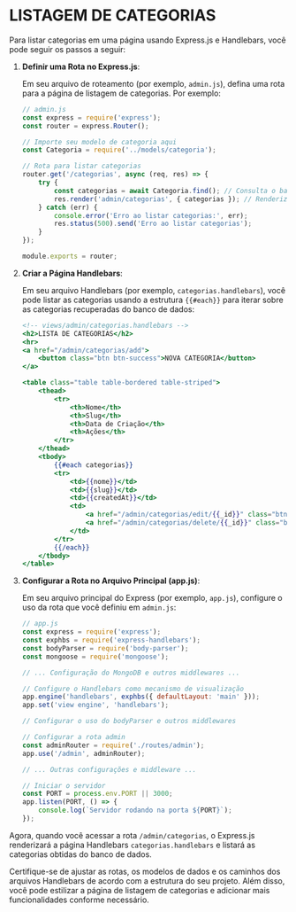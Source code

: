 # LISTAGEM DE CATEGORIAS
Para listar categorias em uma página usando Express.js e Handlebars, você pode seguir os passos a seguir:

1. **Definir uma Rota no Express.js**:

   Em seu arquivo de roteamento (por exemplo, `admin.js`), defina uma rota para a página de listagem de categorias. Por exemplo:

   ```javascript
   // admin.js
   const express = require('express');
   const router = express.Router();

   // Importe seu modelo de categoria aqui
   const Categoria = require('../models/categoria');

   // Rota para listar categorias
   router.get('/categorias', async (req, res) => {
       try {
           const categorias = await Categoria.find(); // Consulta o banco de dados para obter todas as categorias
           res.render('admin/categorias', { categorias }); // Renderiza a página de categorias com os dados
       } catch (err) {
           console.error('Erro ao listar categorias:', err);
           res.status(500).send('Erro ao listar categorias');
       }
   });

   module.exports = router;
   ```

2. **Criar a Página Handlebars**:

   Em seu arquivo Handlebars (por exemplo, `categorias.handlebars`), você pode listar as categorias usando a estrutura `{{#each}}` para iterar sobre as categorias recuperadas do banco de dados:

   ```handlebars
   <!-- views/admin/categorias.handlebars -->
   <h2>LISTA DE CATEGORIAS</h2>
   <hr>
   <a href="/admin/categorias/add">
       <button class="btn btn-success">NOVA CATEGORIA</button>
   </a>

   <table class="table table-bordered table-striped">
       <thead>
           <tr>
               <th>Nome</th>
               <th>Slug</th>
               <th>Data de Criação</th>
               <th>Ações</th>
           </tr>
       </thead>
       <tbody>
           {{#each categorias}}
           <tr>
               <td>{{nome}}</td>
               <td>{{slug}}</td>
               <td>{{createdAt}}</td>
               <td>
                   <a href="/admin/categorias/edit/{{_id}}" class="btn btn-primary">Editar</a>
                   <a href="/admin/categorias/delete/{{_id}}" class="btn btn-danger">Excluir</a>
               </td>
           </tr>
           {{/each}}
       </tbody>
   </table>
   ```

3. **Configurar a Rota no Arquivo Principal (app.js)**:

   Em seu arquivo principal do Express (por exemplo, `app.js`), configure o uso da rota que você definiu em `admin.js`:

   ```javascript
   // app.js
   const express = require('express');
   const exphbs = require('express-handlebars');
   const bodyParser = require('body-parser');
   const mongoose = require('mongoose');

   // ... Configuração do MongoDB e outros middlewares ...

   // Configure o Handlebars como mecanismo de visualização
   app.engine('handlebars', exphbs({ defaultLayout: 'main' }));
   app.set('view engine', 'handlebars');

   // Configurar o uso do bodyParser e outros middlewares

   // Configurar a rota admin
   const adminRouter = require('./routes/admin');
   app.use('/admin', adminRouter);

   // ... Outras configurações e middleware ...

   // Iniciar o servidor
   const PORT = process.env.PORT || 3000;
   app.listen(PORT, () => {
       console.log(`Servidor rodando na porta ${PORT}`);
   });
   ```

Agora, quando você acessar a rota `/admin/categorias`, o Express.js renderizará a página Handlebars `categorias.handlebars` e listará as categorias obtidas do banco de dados.

Certifique-se de ajustar as rotas, os modelos de dados e os caminhos dos arquivos Handlebars de acordo com a estrutura do seu projeto. Além disso, você pode estilizar a página de listagem de categorias e adicionar mais funcionalidades conforme necessário.